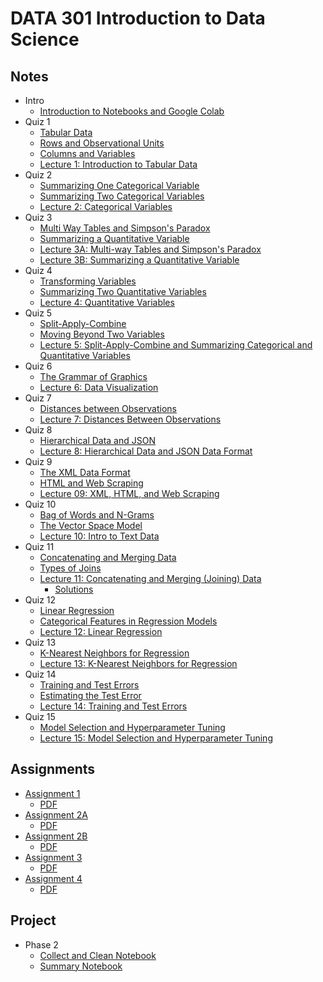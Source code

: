 # DATA 301 Introduction to Data Science

## Notes

- Intro
  - [Introduction to Notebooks and Google Colab](./notes/intro/Introduction_to_Notebooks_and_Colab.ipynb)
- Quiz 1
  - [Tabular Data](./notes/quiz1/Tabular_Data.ipynb)
  - [Rows and Observational Units](./notes/quiz1/Rows_and_Observational_Units.ipynb)
  - [Columns and Variables](./notes/quiz1/Columns_and_Variables.ipynb)
  - [Lecture 1: Introduction to Tabular Data](./notes/quiz1/Day_01_Introduction_to_Tabular_Data.ipynb)
- Quiz 2
  - [Summarizing One Categorical Variable](./notes/quiz2/Summarizing_One_Categorical_Variable.ipynb)
  - [Summarizing Two Categorical Variables](./notes/quiz2/Summarizing_Two_Categorical_Variables.ipynb)
  - [Lecture 2: Categorical Variables](./notes/quiz2/Day_02_Categorical_Variables.ipynb)
- Quiz 3
  - [Multi Way Tables and Simpson's Paradox](./notes/quiz3/Multi_Way_Tables_and_Simpson's_Paradox.ipynb)
  - [Summarizing a Quantitative Variable](./notes/quiz3/Summarizing_a_Quantitative_Variable.ipynb)
  - [Lecture 3A: Multi-way Tables and Simpson's Paradox](./notes/quiz3/Day_03A_Multi_Way_Tables_and_Simpson's_Paradox.ipynb)
  - [Lecture 3B: Summarizing a Quantitative Variable](./notes/quiz3/Day_03B_Summarizing_a_Quantitative_Variable.ipynb)
- Quiz 4
  - [Transforming Variables](./notes/quiz4/Transforming_Variables.ipynb)
  - [Summarizing Two Quantitative Variables](./notes/quiz4/Summarizing_Two_Quantitative_Variables.ipynb)
  - [Lecture 4: Quantitative Variables](./notes/quiz4/Day_04_Quantitative_Variables.ipynb)
- Quiz 5
  - [Split-Apply-Combine](./notes/quiz5/Split_Apply_Combine.ipynb)
  - [Moving Beyond Two Variables](./notes/quiz5/Beyond_Two_Variables.ipynb)
  - [Lecture 5: Split-Apply-Combine and Summarizing Categorical and Quantitative Variables](./notes/quiz5/Day_05_Relationships_between_Quantitative_and_Categorical_Variables.ipynb)
- Quiz 6
  - [The Grammar of Graphics](./notes/quiz6/Grammar_of_Graphics.ipynb)
  - [Lecture 6: Data Visualization](./notes/quiz6/Day_06_Data_Visualization.ipynb)
- Quiz 7
  - [Distances between Observations](./notes/quiz7/Distances_Between_Observations.ipynb)
  - [Lecture 7: Distances Between Observations](./notes/quiz7/Day_07_Distances_Between_Observations.ipynb)
- Quiz 8
  - [Hierarchical Data and JSON](./notes/quiz8/Hierarchical_Data_and_JSON.ipynb)
  - [Lecture 8: Hierarchical Data and JSON Data Format](./notes/quiz8/Day_08_JSON_Data_Format_and_APIs.ipynb)
- Quiz 9
  - [The XML Data Format](./notes/quiz9/The_XML_Data_Format.ipynb)
  - [HTML and Web Scraping](./notes/quiz9/HTML_and_Web_Scraping.ipynb)
  - [Lecture 09: XML, HTML, and Web Scraping](./notes/quiz9/Day_09_XML,_HTML,_and_Web_Scraping.ipynb)
- Quiz 10
  - [Bag of Words and N-Grams](./notes/quiz10/Bag_of_Words_and_N_Grams.ipynb)
  - [The Vector Space Model](./notes/quiz10/The_Vector_Space_Model.ipynb)
  - [Lecture 10: Intro to Text Data](./notes/quiz10/Day_10_Introduction_to_Text_Data.ipynb)
- Quiz 11
  - [Concatenating and Merging Data](./notes/quiz11/Concatenating_and_Merging_Data.ipynb)
  - [Types of Joins](./notes/quiz11/Types_of_Joins.ipynb)
  - [Lecture 11: Concatenating and Merging (Joining) Data](./notes/quiz11/Day_11_Concatenating_and_Joining_Data.ipynb)
    - [Solutions](https://colab.research.google.com/drive/1Yxs8M9cVzyPz849km5cRSVrPxSQLmkUY?usp=sharing)
- Quiz 12
  - [Linear Regression](./notes/quiz12/Linear_Regression.ipynb)
  - [Categorical Features in Regression Models](./notes/quiz12/Categorical_Features_in_Regression_Models.ipynb)
  - [Lecture 12: Linear Regression](./notes/quiz12/Day_12_Linear_Regression.ipynb)
- Quiz 13
  - [K-Nearest Neighbors for Regression](./notes/quiz13/K_Nearest_Neighbors_for_Regression.ipynb)
  - [Lecture 13: K-Nearest Neighbors for Regression](./notes/quiz13/Day_13_K_Nearest_Neighbors_for_Regression.ipynb)
- Quiz 14
    - [Training and Test Errors](./notes/quiz14/Training_and_Test_Errors.ipynb)
    - [Estimating the Test Error](./notes/quiz14/Estimating_the_Test_Error.ipynb)
    - [Lecture 14: Training and Test Errors](./notes/quiz14/Day_14_Training_and_Test_Errors.ipynb)
- Quiz 15
    - [Model Selection and Hyperparameter Tuning](./notes/quiz15/Model_Selection_and_Hyperparameter_Tuning.ipynb)
    - [Lecture 15: Model Selection and Hyperparameter Tuning](./notes/quiz15/Day_15_Model_Section_and_Hyperparameter_Tuning.ipynb)

## Assignments

- [Assignment 1](./assignments/DATA_301_Assignment_1_Sreshta_Talluri_and_Ishaan_Sathaye.ipynb)
  - [PDF](./assignments/DATA_301_Assignment_1_Sreshta_Talluri_and_Ishaan_Sathaye.pdf)
- [Assignment 2A](./assignments/assignment2/DATA_301_Assignment_02A_Ishaan_Sathaye_and_Sreshta_Talluri.ipynb)
  - [PDF](./assignments/assignment2/DATA_301_Assignment_02A_Ishaan_Sathaye_and_Sreshta_Talluri.pdf)
- [Assignment 2B](./assignments/assignment2/DATA_301_Assignment_02B_Ishaan_Sathaye_and_Sreshta_Talluri.ipynb)
  - [PDF](./assignments/assignment2/DATA_301_Assignment_02B_Ishaan_Sathaye_and_Sreshta_Talluri.pdf)
- [Assignment 3](./assignments/assignment3/DATA_301_Assignment_3_Ishaan_Sathaye_and_Sreshta_Talluri.ipynb)
  - [PDF](./assignments/assignment3/DATA_301_Assignment_3_Ishaan_Sathaye_and_Sreshta_Talluri.pdf)
- [Assignment 4](./assignments/assignment4/DATA_301_Assignment_04_ISHAAN_SATHAYE_SRESHTA_TALLURI.ipynb)
  - [PDF](./assignments/assignment4/DATA_301_Assignment_04_ISHAAN_SATHAYE_SRESHTA_TALLURI.pdf)

## Project
- Phase 2
    - [Collect and Clean Notebook](./project/phase2/clean.ipynb)
    - [Summary Notebook](./project/phase2/summary.ipynb)